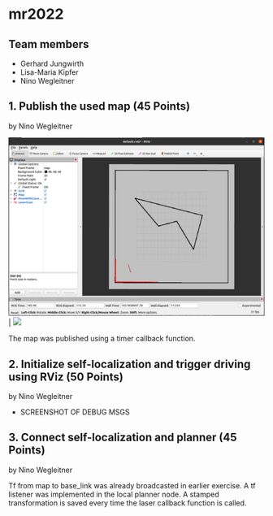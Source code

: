 # mr2022

## Team members

* Gerhard Jungwirth
* Lisa-Maria Kipfer
* Nino Wegleitner

## 1. Publish the used map (45 Points)
by Nino Wegleitner

![](img/map_rviz.png) | ![](img/map_rviz2.png.png)

The map was published using a timer callback function. 

## 2. Initialize self-localization and trigger driving using RViz (50 Points)
by Nino Wegleitner

* SCREENSHOT OF DEBUG MSGS

## 3. Connect self-localization and planner (45 Points)
by Nino Wegleitner

Tf from map to base_link was already broadcasted in earlier exercise. A tf listener was implemented in the local planner node. A stamped transformation is saved every time the laser callback function is called.   
